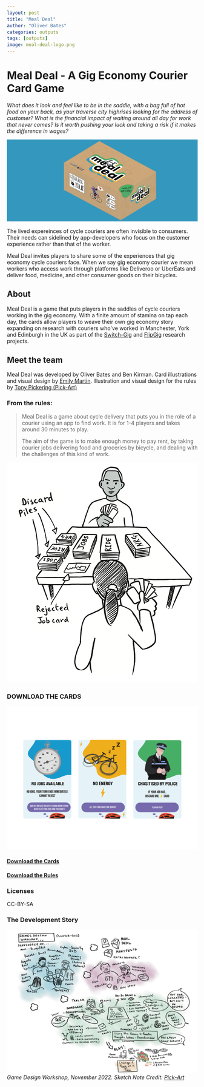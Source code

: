 ```yaml
---
layout: post
title: "Meal Deal"
author: "Oliver Bates"
categories: outputs
tags: [outputs]
image: meal-deal-logo.png
---
```


# Meal Deal - A Gig Economy Courier Card Game

*What does it look and feel like to be in the saddle, with a bag full of hot food on your back, as your traverse city highrises looking for the address of customer? What is the financial impact of waiting around all day for work that never comes? Is it worth pushing your luck and taking a risk if it makes the difference in wages?* 

![Meal Deal Box Art](/assets/img/meal-deal-box-cropped.jpg)

The lived expereinces of cycle couriers are often invisible to consumers. Their needs can sidelined by app-developers who focus on the customer experience rather than that of the worker.

Meal Deal invites players to share some of the experiences that gig economy cycle couriers face. When we say gig economy courier we mean workers who access work through platforms like Deliveroo or UberEats and deliver food, medicine, and other consumer goods on their bicycles.

## About 

Meal Deal is a game that puts players in the saddles of cycle couriers working in the gig economy. With a finite amount of stamina on tap each day, the cards allow players to weave their own gig economy story expanding on research with couriers who've worked in Manchester, York and Edinburgh in the UK as part of the [Switch-Gig](https://switchgig.wordpress.com/) and [FlipGig](http://www.flipgig.org/) research projects.  



## Meet the team

Meal Deal was developed by Oliver Bates and Ben Kirman. Card illustrations and visual design by [Emily Martin](https://www.linkedin.com/in/emily-martin-707451181/). Illustration and visual design for the rules by [Tony Pickering (Pick-Art)](https://www.pick-art.co.uk/)

### From the rules: 

> Meal Deal is a game about cycle delivery that puts you in the role of a courier using an app to find work. It is for 1-4 players and takes around 30 minutes to play.
> 
> The aim of the game is to make enough money to pay rent, by taking courier jobs delivering food and groceries by bicycle, and dealing with the challenges of this kind of work.

![Meal Deal setup. Credit: Pick-Art](/assets/img/md-setup.png)

### DOWNLOAD THE CARDS

![Meal Deal Cards. Credit: Emily Martin](/assets/img/cards.png)

#### [Download the Cards](/assets/files/mealdeal_combined_jan23.pdf)

#### [Download the Rules](/assets/files/rules-final.pdf)


### Licenses 

CC-BY-SA

### The Development Story

![Game Design Workshop November 2022. Credit: Pick-Art](/assets/img/sketch-notes-game-play.jpg)
*Game Design Workshop, November 2022. Sketch Note Credit: [Pick-Art](https://www.pick-art.co.uk/)*

